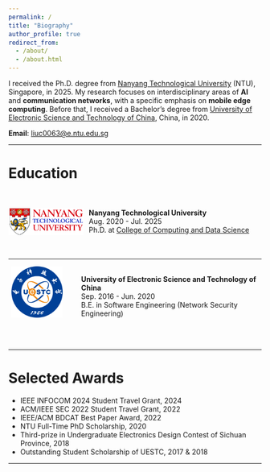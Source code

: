 ```yaml
---
permalink: /
title: "Biography"
author_profile: true
redirect_from: 
  - /about/
  - /about.html
---
```


I received the Ph.D. degree from [Nanyang Technological University](https://www.ntu.edu.sg/) (NTU), Singapore, in 2025. My research focuses on interdisciplinary areas of **AI** and **communication networks**, with a specific emphasis on **mobile edge computing**. Before that, I received a Bachelor’s degree from [University of Electronic Science and Technology of China](https://www.uestc.edu.cn/), China, in 2020.

**Email**: liuc0063@e.ntu.edu.sg

<hr>

# Education 

<div style="display: flex; align-items: center;">
    <div style="width: 150px; height: 120px; margin-right: 10px;">
        <img src="../images/NTU_Logo.png" alt="NTU Logo" style="width: 100%; height: 100%; object-fit: contain;" />
    </div>
    <div>
        <b>Nanyang Technological University</b> <br>
        Aug. 2020 - Jul. 2025  <br>
        Ph.D. at <a href="https://www.ntu.edu.sg/computing">College of Computing and Data Science</a>
<!--         Also affiliated with <a href="https://www.ntu.edu.sg/erian">Energy Research Institute @ NTU</a> -->
    </div>
</div>

---


<div style="display: flex; align-items: center;">
    <div style="width: 150px; height: 120px; margin-right: 10px;">
        <img src="../images/UESTC_Logo.png" alt="UESTC Logo" style="width: 85%; height: 85%; object-fit: contain;" />
    </div>
    <div>
        <b>University of Electronic Science and Technology of China</b> <br>
        Sep. 2016 - Jun. 2020 <br>
        B.E. in Software Engineering (Network Security Engineering)
    </div>
</div>

&nbsp;

<hr>

# Selected Awards
+ IEEE INFOCOM 2024 Student Travel Grant, 2024
+ ACM/IEEE SEC 2022 Student Travel Grant, 2022
+ IEEE/ACM BDCAT Best Paper Award, 2022
+ NTU Full-Time PhD Scholarship, 2020
+ Third-prize in Undergraduate Electronics Design Contest of Sichuan Province, 2018
+ Outstanding Student Scholarship of UESTC, 2017 & 2018
  
<hr>
